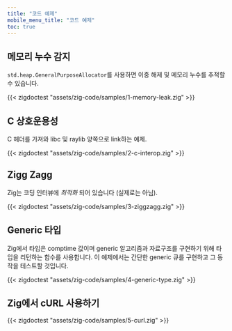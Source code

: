 ```yaml
---
title: "코드 예제"
mobile_menu_title: "코드 예제"
toc: true
---
```


## 메모리 누수 감지
`std.heap.GeneralPurposeAllocator`를 사용하면 이중 해제 및 메모리 누수를 추적할 수 있습니다.

{{< zigdoctest "assets/zig-code/samples/1-memory-leak.zig" >}}


## C 상호운용성
C 헤더를 가져와 libc 및 raylib 양쪽으로 link하는 예제.

{{< zigdoctest "assets/zig-code/samples/2-c-interop.zig" >}}


## Zigg Zagg
Zig는 코딩 인터뷰에 *최적화* 되어 있습니다 (실제로는 아님).

{{< zigdoctest "assets/zig-code/samples/3-ziggzagg.zig" >}}


## Generic 타입
Zig에서 타입은 comptime 값이며 generic 알고리즘과 자료구조를 구현하기 위해 타입을 리턴하는 함수를 사용합니다. 이 예제에서는 간단한 generic 큐를 구현하고 그 동작을 테스트할 것입니다.

{{< zigdoctest "assets/zig-code/samples/4-generic-type.zig" >}}


## Zig에서 cURL 사용하기

{{< zigdoctest "assets/zig-code/samples/5-curl.zig" >}}
